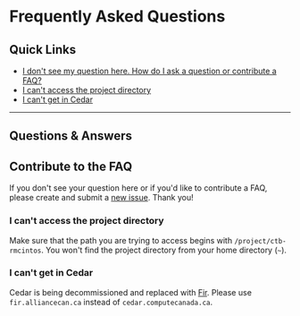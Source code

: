 # Frequently Asked Questions

## Quick Links
- [I don't see my question here. How do I ask a question or contribute a FAQ?](#contribute-to-the-FAQ)
- [I can't access the project directory](#i-cant-access-the-project-directory)
- [I can't get in Cedar](#i-cant-get-in-cedar)

---

## Questions & Answers

## Contribute to the FAQ

If you don't see your question here or if you'd like to contribute a FAQ, please create and submit a [new issue](https://github.com/INN-SFU/BRS_Training/issues/new/choose). Thank you!

### I can't access the project directory

Make sure that the path you are trying to access begins with `/project/ctb-rmcintos`. You won't find the project directory from your home directory (`~`).

### I can't get in Cedar

Cedar is being decommissioned and replaced with [Fir](https://docs.alliancecan.ca/wiki/Fir). Please use `fir.alliancecan.ca` instead of `cedar.computecanada.ca`.
